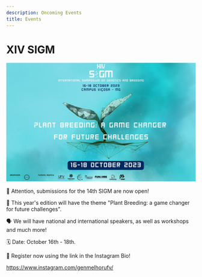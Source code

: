 ```yaml
---
description: Oncoming Events
title: Events
---
```


# XIV SIGM

![](images/SIGM_V-01.jpg)

📢 Attention, submissions for the 14th SIGM are now open!  
  
🌱 This year's edition will have the theme "Plant Breeding: a game changer for future challenges".  
  
🗣️ We will have national and international speakers, as well as workshops and much more!  
  
🗓️ Date: October 16th - 18th.  
  
📱 Register now using the link in the Instagram Bio!

<https://www.instagram.com/genmelhorufv/>
